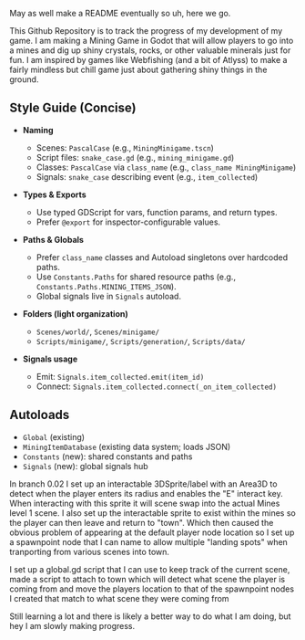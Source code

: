 May as well make a README eventually so uh, here we go.

This Github Repository is to track the progress of my development of my game. 
I am making a Mining Game in Godot that will allow players to go into a mines and dig up shiny crystals, rocks, or other valuable minerals just for fun. 
I am inspired by games like Webfishing (and a bit of Atlyss) to make a fairly mindless but chill game just about gathering shiny things in the ground.

## Style Guide (Concise)

- **Naming**
  - Scenes: `PascalCase` (e.g., `MiningMinigame.tscn`)
  - Script files: `snake_case.gd` (e.g., `mining_minigame.gd`)
  - Classes: `PascalCase` via `class_name` (e.g., `class_name MiningMinigame`)
  - Signals: `snake_case` describing event (e.g., `item_collected`)

- **Types & Exports**
  - Use typed GDScript for vars, function params, and return types.
  - Prefer `@export` for inspector-configurable values.

- **Paths & Globals**
  - Prefer `class_name` classes and Autoload singletons over hardcoded paths.
  - Use `Constants.Paths` for shared resource paths (e.g., `Constants.Paths.MINING_ITEMS_JSON`).
  - Global signals live in `Signals` autoload.

- **Folders (light organization)**
  - `Scenes/world/`, `Scenes/minigame/`
  - `Scripts/minigame/`, `Scripts/generation/`, `Scripts/data/`

- **Signals usage**
  - Emit: `Signals.item_collected.emit(item_id)`
  - Connect: `Signals.item_collected.connect(_on_item_collected)`

## Autoloads

- `Global` (existing)
- `MiningItemDatabase` (existing data system; loads JSON)
- `Constants` (new): shared constants and paths
- `Signals` (new): global signals hub

In branch 0.02 I set up an interactable 3DSprite/label with an Area3D to detect when the player enters its radius and enables the "E" interact key. When interacting with this sprite it will scene swap into the actual Mines level 1 scene. 
I also set up the interactable sprite to exist within the mines so the player can then leave and return to "town".
Which then caused the obvious problem of appearing at the default player node location so I set up a spawnpoint node that I can name to allow multiple "landing spots" when tranporting from various scenes into town.

I set up a global.gd script that I can use to keep track of the current scene, made a script to attach to town which will detect what scene the player is coming from and move the players location 
to that of the spawnpoint nodes I created that match to what scene they were coming from

Still learning a lot and there is likely a better way to do what I am doing, but hey I am slowly making progress.
